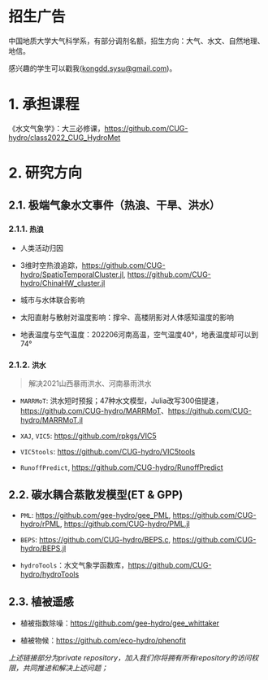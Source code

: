 <h1>招生广告</h1>

中国地质大学大气科学系，有部分调剂名额，招生方向：大气、水文、自然地理、地信。

感兴趣的学生可以戳我(kongdd.sysu@gmail.com)。

# 1. 承担课程

《水文气象学》：大三必修课，<https://github.com/CUG-hydro/class2022_CUG_HydroMet>

# 2. 研究方向

## 2.1. 极端气象水文事件（热浪、干旱、洪水）

### 2.1.1. `热浪`
  
- 人类活动归因

- 3维时空热浪追踪，<https://github.com/CUG-hydro/SpatioTemporalCluster.jl>, <https://github.com/CUG-hydro/ChinaHW_cluster.jl>

- 城市与水体联合影响

- 太阳直射与散射对温度影响：撑伞、高楼阴影对人体感知温度的影响

- 地表温度与空气温度：202206河南高温，空气温度40°，地表温度却可以到74°

### 2.1.2. `洪水`

   > 解决2021山西暴雨洪水、河南暴雨洪水

- `MARRMoT`: 洪水短时预报；47种水文模型，Julia改写300倍提速，<https://github.com/CUG-hydro/MARRMoT>、<https://github.com/CUG-hydro/MARRMoT.jl>

- `XAJ`, `VIC5`: <https://github.com/rpkgs/VIC5>

- `VIC5tools`: <https://github.com/CUG-hydro/VIC5tools>

- `RunoffPredict`, <https://github.com/CUG-hydro/RunoffPredict>

<!-- **机器学习：**

- `kfold`, 多种方法的k-fold交叉验证，<https://github.com/rpkgs/kfold>

- `LSTM`: 时间序列预测，<https://github.com/kongdd/LSTM>

- `Flux.jl`机器学习，<https://github.com/FluxML/Flux.jl、https://github.com/kongdd/model-zoo、https://github.com/kongdd/Eat_Flux.jl_in_30_days> -->

## 2.2. 碳水耦合蒸散发模型(ET & GPP)

- `PML`: <https://github.com/gee-hydro/gee_PML>, <https://github.com/CUG-hydro/rPML>, <https://github.com/CUG-hydro/PML.jl>

- `BEPS`: <https://github.com/CUG-hydro/BEPS.c>, <https://github.com/CUG-hydro/BEPS.jl>

- `hydroTools`：水文气象学函数库，<https://github.com/CUG-hydro/hydroTools>

<!-- - `SCOPE`: <https://github.com/Christiaanvandertol/SCOPE>

- `Land.jl`: Land融合了气候模式、陆面模型最先进的理论，学会这一个，跨入国际领先。<https://github.com/CliMA/Land>，<https://github.com/Yujie-WANG/Published-Codes-Yujie-WANG>

- `Maestra`: <https://github.com/rafaqz/Photosynthesis.jl>, <https://github.com/rafaqz/DynamicEnergyBudgets.jl>, <https://github.com/rafaqz/DEBplant>, <https://github.com/rafaqz/Microclimate.jl>, <https://github.com/rafaqz/Maestra> -->

## 2.3. 植被遥感

- 植被指数除噪：<https://github.com/gee-hydro/gee_whittaker>

- 植被物候：<https://github.com/eco-hydro/phenofit>

_上述链接部分为private repository，加入我们你将拥有所有repository的访问权限，共同推进和解决上述问题；_
